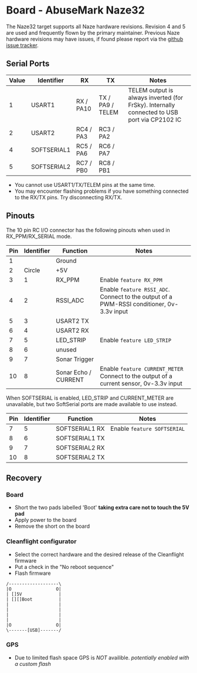 # Board - AbuseMark Naze32

The Naze32 target supports all Naze hardware revisions. Revision 4 and 5 are used and
frequently flown by the primary maintainer. Previous Naze hardware revisions may have issues,
if found please report via the [github issue tracker](https://github.com/cleanflight/cleanflight/issues).

## Serial Ports

| Value | Identifier  | RX        | TX               | Notes                                                                                       |
| ----- | ----------- | --------- | ---------------- | ------------------------------------------------------------------------------------------- |
| 1     | USART1      | RX / PA10 | TX / PA9 / TELEM | TELEM output is always inverted (for FrSky). Internally connected to USB port via CP2102 IC |
| 2     | USART2      | RC4 / PA3 | RC3 / PA2        |                                                                                             |
| 4     | SOFTSERIAL1 | RC5 / PA6 | RC6 / PA7        |                                                                                             |
| 5     | SOFTSERIAL2 | RC7 / PB0 | RC8 / PB1        |                                                                                             |

- You cannot use USART1/TX/TELEM pins at the same time.
- You may encounter flashing problems if you have something connected to the RX/TX pins. Try disconnecting RX/TX.

## Pinouts

The 10 pin RC I/O connector has the following pinouts when used in RX_PPM/RX_SERIAL mode.

| Pin | Identifier | Function             | Notes                                                                                     |
| --- | ---------- | -------------------- | ----------------------------------------------------------------------------------------- |
| 1   |            | Ground               |                                                                                           |
| 2   | Circle     | +5V                  |                                                                                           |
| 3   | 1          | RX_PPM               | Enable `feature RX_PPM`                                                                   |
| 4   | 2          | RSSI_ADC             | Enable `feature RSSI_ADC`. Connect to the output of a PWM-RSSI conditioner, 0v-3.3v input |
| 5   | 3          | USART2 TX            |                                                                                           |
| 6   | 4          | USART2 RX            |                                                                                           |
| 7   | 5          | LED_STRIP            | Enable `feature LED_STRIP`                                                                |
| 8   | 6          | unused               |                                                                                           |
| 9   | 7          | Sonar Trigger        |                                                                                           |
| 10  | 8          | Sonar Echo / CURRENT | Enable `feature CURRENT_METER` Connect to the output of a current sensor, 0v-3.3v input   |

When SOFTSERIAL is enabled, LED_STRIP and CURRENT_METER are unavailable, but two SoftSerial ports are made available to use instead.

| Pin | Identifier | Function       | Notes                       |
| --- | ---------- | -------------- | --------------------------- |
| 7   | 5          | SOFTSERIAL1 RX | Enable `feature SOFTSERIAL` |
| 8   | 6          | SOFTSERIAL1 TX |                             |
| 9   | 7          | SOFTSERIAL2 RX |                             |
| 10  | 8          | SOFTSERIAL2 TX |                             |

## Recovery

### Board

- Short the two pads labelled 'Boot' **taking extra care not to touch the 5V pad**
- Apply power to the board
- Remove the short on the board

### Cleanflight configurator

- Select the correct hardware and the desired release of the Cleanflight firmware
- Put a check in the "No reboot sequence"
- Flash firmware

```
/-------------------\
|O                 O|
| []5V              |
| [][]Boot          |
|                   |
|                   |
|                   |
|                   |
|O                 O|
\-------[USB]-------/
```

### GPS

- Due to limited flash space GPS is _NOT_ availible. _potentially enabled with a custom flash_
